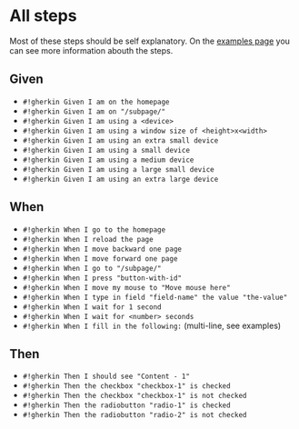 # All steps

Most of these steps should be self explanatory. On the [examples
page](examples.md) you can see more information abouth the steps.

## Given
- `#!gherkin Given I am on the homepage`
- `#!gherkin Given I am on "/subpage/"`
- `#!gherkin Given I am using a <device>`
- `#!gherkin Given I am using a window size of <height>x<width>`
- `#!gherkin Given I am using an extra small device`
- `#!gherkin Given I am using a small device`
- `#!gherkin Given I am using a medium device`
- `#!gherkin Given I am using a large small device`
- `#!gherkin Given I am using an extra large device`

## When
- `#!gherkin When I go to the homepage`
- `#!gherkin When I reload the page`
- `#!gherkin When I move backward one page`
- `#!gherkin When I move forward one page`
- `#!gherkin When I go to "/subpage/"`
- `#!gherkin When I press "button-with-id"`
- `#!gherkin When I move my mouse to "Move mouse here"`
- `#!gherkin When I type in field "field-name" the value "the-value"`
- `#!gherkin When I wait for 1 second`
- `#!gherkin When I wait for <number> seconds`
- `#!gherkin When I fill in the following:` (multi-line, see examples)

## Then
- `#!gherkin Then I should see "Content - 1"`
- `#!gherkin Then the checkbox "checkbox-1" is checked`
- `#!gherkin Then the checkbox "checkbox-1" is not checked`
- `#!gherkin Then the radiobutton "radio-1" is checked`
- `#!gherkin Then the radiobutton "radio-2" is not checked`
